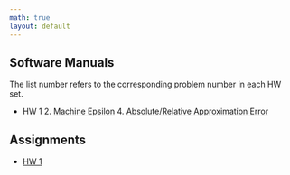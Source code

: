 ```yaml
---
math: true
layout: default
---
```


## Software Manuals

The list number refers to the corresponding problem number in each HW set.

* HW 1
  2. [Machine Epsilon](#)
  4. [Absolute/Relative Approximation Error](#)

## Assignments

* [HW 1](./hw/1)
